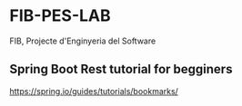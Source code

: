 # FIB-PES-LAB
FIB, Projecte d'Enginyeria del Software


## Spring Boot Rest tutorial for begginers
https://spring.io/guides/tutorials/bookmarks/
